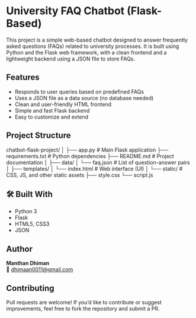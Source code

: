 # University FAQ Chatbot (Flask-Based)
This project is a simple web-based chatbot designed to answer frequently asked questions (FAQs) related to university processes. It is built using Python and the Flask web framework, with a clean frontend and a lightweight backend using a JSON file to store FAQs.

## Features
- Responds to user queries based on predefined FAQs
- Uses a JSON file as a data source (no database needed)
- Clean and user-friendly HTML frontend
- Simple and fast Flask backend
- Easy to customize and extend

## Project Structure
chatbot-flask-project/
│
├── app.py                   # Main Flask application
├── requirements.txt         # Python dependencies
├── README.md                # Project documentation
│
├── data/
│   └── faq.json             # List of question-answer pairs
│
├── templates/
│   └── index.html           # Web interface (UI)
│
└── static/                  # CSS, JS, and other static assets
    ├── style.css
    └── script.js


## 🛠️ Built With

- Python 3
- Flask
- HTML5, CSS3
- JSON

## Author

**Manthan Dhiman**  
📧 dhimaan0011@gmail.com  

## Contributing
Pull requests are welcome! If you’d like to contribute or suggest improvements, feel free to fork the repository and submit a PR.
